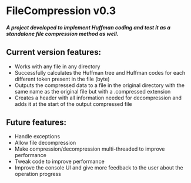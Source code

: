 # FileCompression v0.3

##### A project developed to implement Huffman coding and test it as a standalone file compression method as well.

## Current version features:
+ Works with any file in any directory
+ Successfully calculates the Huffman tree and Huffman codes for each different token present in the file (byte)
+ Outputs the compressed data to a file in the original directory with the same name as the original file but with a .compressed extension
+ Creates a header with all information needed for decompression and adds it at the start of the output compressed file

## Future features:
+ Handle exceptions
+ Allow file decompression
+ Make compression/decompression multi-threaded to improve performance
+ Tweak code to improve performance
+ Improve the console UI and give more feedback to the user about the operation progress
